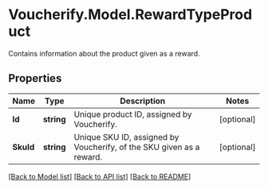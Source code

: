 # Voucherify.Model.RewardTypeProduct
Contains information about the product given as a reward.

## Properties

Name | Type | Description | Notes
------------ | ------------- | ------------- | -------------
**Id** | **string** | Unique product ID, assigned by Voucherify. | [optional] 
**SkuId** | **string** | Unique SKU ID, assigned by Voucherify, of the SKU given as a reward. | [optional] 

[[Back to Model list]](../../README.md#documentation-for-models) [[Back to API list]](../../README.md#documentation-for-api-endpoints) [[Back to README]](../../README.md)

